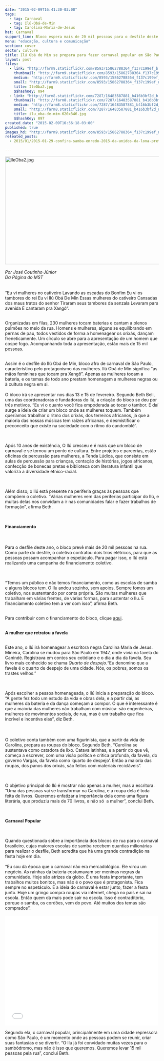 ```yaml
---
date: "2015-02-09T16:41:30-03:00"
tags:
  - tag: Carnaval
  - tag: Ilú-Obá-de-Min
  - tag: Carolina-Maria-de-Jesus
hat: Carnaval
support_line: Bloco espera mais de 20 mil pessoas para o desfile deste ano. Escritora negra Carolina Maria de Jesus será homenageada.
menu: "educação, cultura e comunicação"
section: cover
sector: culture
title: Ilú Obá de Min se prepara para fazer carnaval popular em São Paulo
layout: post
files:
  - link: "http://farm9.staticflickr.com/8593/15862788364_f137c199ef_b.jpg"
    thumbnail: "http://farm9.staticflickr.com/8593/15862788364_f137c199ef_t.jpg"
    medium: "http://farm9.staticflickr.com/8593/15862788364_f137c199ef_z.jpg"
    small: "http://farm9.staticflickr.com/8593/15862788364_f137c199ef_n.jpg"
    title: IleOba2.jpg
    $$hashKey: 094
  - link: "http://farm8.staticflickr.com/7287/16483587881_b416b3bf2d_b.jpg"
    thumbnail: "http://farm8.staticflickr.com/7287/16483587881_b416b3bf2d_t.jpg"
    medium: "http://farm8.staticflickr.com/7287/16483587881_b416b3bf2d_z.jpg"
    small: "http://farm8.staticflickr.com/7287/16483587881_b416b3bf2d_n.jpg"
    title: ilu_oba-de-mim-620x346.jpg
    $$hashKey: 097
created_date: "2015-02-09T16:56:18-03:00"
published: true
images_hd: "http://farm9.staticflickr.com/8593/15862788364_f137c199ef_n.jpg"
releated_posts:
  - 2015/01/2015-01-29-confira-samba-enredo-2015-da-unidos-da-lona-preta.md

---
```

<p><img alt="IleOba2.jpg" height="353" src="http://farm9.staticflickr.com/8593/15862788364_f137c199ef_b.jpg" width="530" /><br />
<br />
<em>Por Jos&eacute; Coutinho J&uacute;nior<br />
Da P&aacute;gina do MST</em><br />
<br />
<br />
&ldquo;Eu vi mulheres no cativeiro Lavando as escadas do Bonfim Eu vi os tambores do rei Eu vi Il&uacute; Ob&aacute; De Min Essas mulheres do cativeiro Cansadas dos maus tratos do senhor Tiraram seus tambores da senzala Levaram para avenida E cantaram pra Xang&ocirc;&rdquo;.<br />
&nbsp;</p>

<p>Organizadas em filas, 230 mulheres tocam baterias e cantam a plenos pulm&otilde;es no meio da rua. Homens e mulheres, alguns se equilibrando em pernas de pau, todos vestidos de forma a homenagear os orix&aacute;s, dan&ccedil;am freneticamente. Um c&iacute;rculo se abre para a apresenta&ccedil;&atilde;o de um homem que cospe fogo. Acompanhando toda a apresenta&ccedil;&atilde;o, est&atilde;o mais de 15 mil pessoas. &nbsp;<br />
&nbsp;</p>

<p>Assim &eacute; o desfile do Il&uacute; Ob&aacute; de Min, bloco afro de carnaval de S&atilde;o Paulo, caracter&iacute;stico pelo protagonismo das mulheres. Il&uacute; Ob&aacute; de Min significa &ldquo;as m&atilde;os femininas que tocam pra Xang&ocirc;&rdquo;. Apenas as mulheres tocam a bateria, e os temas de todo ano prestam homenagem a mulheres negras ou &agrave; cultura negra em si.<br />
<br />
O bloco ir&aacute; se apresentar nos dias 13 e 15 de fevereiro. Segundo Beth Beli, uma das coordenadoras e fundadoras do Il&uacute;, a cria&ccedil;&atilde;o do bloco se deu por tr&ecirc;s motivos. &ldquo;Eu vi o quanto voc&ecirc; fica empoderada ao tocar o tambor. E da&iacute; surge a ideia de criar um bloco onde as mulheres toquem. Tamb&eacute;m quer&iacute;amos trabalhar o ritmo dos orix&aacute;s, dos terreiros africanos, j&aacute; que a maioria das nossas m&uacute;sicas tem ra&iacute;zes africanas, e desmistificar o preconceito que existe na sociedade com o ritmo do candombl&eacute;&rdquo;.<br />
<br />
&nbsp;</p>

<p>Ap&oacute;s 10 anos de exist&ecirc;ncia, O Il&uacute; cresceu e &eacute; mais que um bloco de carnaval e se tornou um ponto de cultura. Entre projetos e parcerias, est&atilde;o oficinas de percuss&atilde;o para mulheres, a Tenda L&uacute;dica, que consiste em aulas de percuss&atilde;o para crian&ccedil;as, conta&ccedil;&atilde;o de hist&oacute;rias, jogos africanos, confec&ccedil;&atilde;o de bonecas pretas e biblioteca com literatura infantil que valoriza a diversidade &eacute;tnico-racial.<br />
<br />
&nbsp;</p>

<p>Al&eacute;m disso, o Il&uacute; est&aacute; presente na periferia gra&ccedil;as &agrave;s pessoas que comp&otilde;em o coletivo. &ldquo;V&aacute;rias mulheres vem das periferias participar do Il&uacute;, e muitas delas nos convidam a ir nas comunidades falar e fazer trabalhos de forma&ccedil;&atilde;o&rdquo;, afirma Beth.<br />
<br />
&nbsp;</p>

<p><strong>Financiamento </strong><br />
<br />
<br />
<br />
Para o desfile deste ano, o bloco prev&ecirc; mais de 20 mil pessoas na rua. Como parte do desfile, o coletivo contratou dois trios el&eacute;tricos, para que as pessoas possam acompanhar o espet&aacute;culo. Para pagar isso, o Il&uacute; est&aacute; realizando uma campanha de financiamento coletivo.<br />
<br />
&nbsp;</p>

<p>&ldquo;Temos um p&uacute;blico e n&atilde;o temos financiamento, como as escolas de samba e alguns blocos tem. O Ilu andou sozinho, sem apoios. Sempre fomos um coletivo, nos sustentando por conta pr&oacute;pria. S&atilde;o muitas mulheres que trabalham em v&aacute;rias frentes, de v&aacute;rias formas, para sustentar o Ilu. E financiamento coletivo tem a ver com isso&rdquo;, afirma Beth.<br />
&nbsp;</p>

<p>Para contribuir com o financiamento do bloco, clique <a href="http://www.catarse.me/pt/iluobademincarnaval2015">aqui</a>.</p>

<p><br />
<strong>A mulher que retratou a favela</strong><br />
&nbsp;</p>

<p>Este ano, o Il&uacute; ir&aacute; homenagear a escritora negra Carolina Maria de Jesus. Mineira, Carolina se mudou para S&atilde;o Paulo em 1947, onde vivia na favela do Canind&eacute;. Registrava em contos seu cotidiano e o dia a dia da favela. Seu livro mais conhecido se chama <em>Quarto de despejo</em>.&ldquo;Eu denomino que a favela &eacute; o quarto de despejo de uma cidade. N&oacute;s, os pobres, somos os trastes velhos.&rdquo; &nbsp;<br />
<br />
&nbsp;</p>

<p>Ap&oacute;s escolher a pessoa homenageada, o Il&uacute; inicia a prepara&ccedil;&atilde;o do bloco. &ldquo;A gente fez todo um estudo da vida e obras dela, e a partir da&iacute;, as mulheres da bateria e da dan&ccedil;a come&ccedil;am a compor. O que &eacute; interessante &eacute; que a maioria das mulheres n&atilde;o trabalham com m&uacute;sica: s&atilde;o engenheiras, mulheres de movimentos sociais, de rua, mas &eacute; um trabalho que fica incr&iacute;vel e incentiva elas&rdquo;, diz Beth.<br />
<br />
<br />
<br />
O coletivo conta tamb&eacute;m com uma figurinista, que a partir da vida de Carolina, prepara as roupas do bloco. Segundo Beth, &ldquo;Carolina se sustentava como catadora de lixo. Catava latinhas, e a partir do que v&ecirc;, come&ccedil;a a escrever, com uma vis&atilde;o pol&iacute;tica e critica profunda, da favela, do governo Vargas, da favela como &lsquo;quarto de despejo&rsquo;. Ent&atilde;o a maioria das roupas, dos panos dos orix&aacute;s, s&atilde;o feitos com materiais recicl&aacute;veis&rdquo;.<br />
<br />
&nbsp;</p>

<p>O objetivo principal do Il&uacute; &eacute; mostrar n&atilde;o apenas a mulher, mas a escritora. &ldquo;Uma das pessoas vai se transformar na Carolina, e a roupa dela &eacute; toda feita de livros. Queremos enfatizar a import&acirc;ncia dela como uma figura liter&aacute;ria, que produziu mais de 70 livros, e n&atilde;o s&oacute;&nbsp; a mulher&rdquo;, conclui Beth.<br />
<br />
&nbsp;</p>

<p><strong>Carnaval Popular</strong><br />
<br />
&nbsp;</p>

<p>Quando questionada sobre a import&acirc;ncia dos blocos de rua para o carnaval brasileiro, cujas maiores escolas de samba recebem quantias milion&aacute;rias para realizar o desfile, Beth acredita que h&aacute; uma grande contradi&ccedil;&atilde;o na festa hoje em dia.<br />
<br />
&ldquo;Eu sou da &eacute;poca que o carnaval n&atilde;o era mercadol&oacute;gico. Ele virou um neg&oacute;cio. As rainhas da bateria costumavam ser meninas negras da comunidade. Hoje s&atilde;o atrizes da globo. &Eacute; uma festa importante, tem trabalhos muitos bonitos, mas n&atilde;o &eacute; o povo que &eacute; protagonista. Fica sempre no espet&aacute;culo. E a ideia do carnaval &eacute; estar junto, fazer a festa junto. Hoje um gringo compra roupas via internet, chega no pa&iacute;s e sai na escola. Ent&atilde;o quem d&aacute; mais pode sair na escola. Isso &eacute; contradit&oacute;rio, porque o samba, os cord&otilde;es, vem do povo. At&eacute; muitos dos temas s&atilde;o comprados&rdquo;.<br />
<br />
<iframe allowfullscreen="" frameborder="0" height="360" src="//www.youtube.com/embed/vgzFGaCUFDo" width="500"></iframe></p>

<p>Segundo ela, o carnaval popular, principalmente em uma cidade repressora como S&atilde;o Paulo, &eacute; um momento onde as pessoas podem se reunir, criar suas fantasias e se divertir. &ldquo;O Ilu j&aacute; foi convidado muitas vezes para o samb&oacute;dromo, mas n&atilde;o &eacute; isso que queremos. Queremos levar 15 mil pessoas pela rua&rdquo;, conclui Beth.</p>
